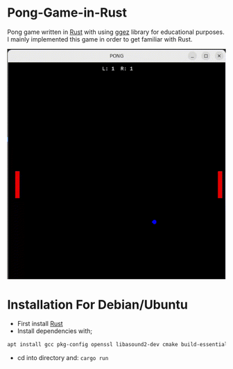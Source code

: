 # Pong-Game-in-Rust
Pong game written in [Rust](https://www.rust-lang.org) with using [ggez](https://ggez.rs/) library for educational purposes. I mainly implemented this game in order to get familiar with Rust.

![](https://github.com/SinanGncgl/Pong-Game-in-Rust/blob/main/pong.gif)

# Installation For Debian/Ubuntu
- First install [Rust](https://www.rust-lang.org/tools/install) 
- Install dependencies with;
```sh 
apt install gcc pkg-config openssl libasound2-dev cmake build-essential python3 libfreetype6-dev libexpat1-dev libxcb-composite0-dev libssl-dev libx11-dev libfontconfig1-dev
```
- cd into directory and: ```cargo run```
